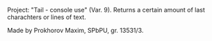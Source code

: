 Project: "Tail - console use" (Var. 9). Returns a certain amount of last charachters or lines of text.

Made by Prokhorov Maxim, SPbPU, gr. 13531/3.
